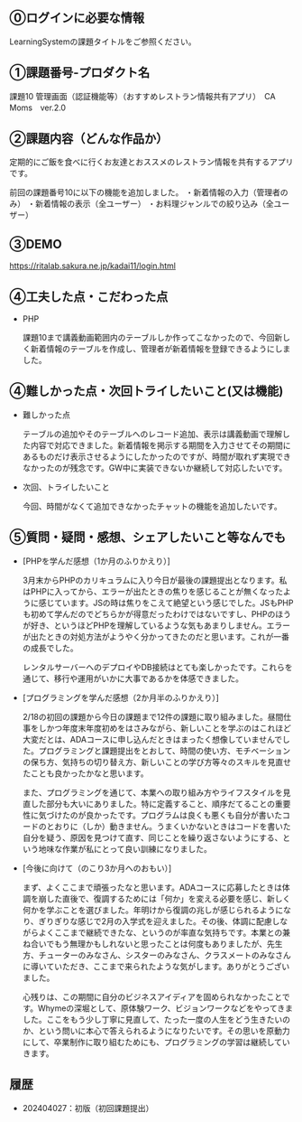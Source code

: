 ## ⓪ログインに必要な情報
LearningSystemの課題タイトルをご参照ください。

## ①課題番号-プロダクト名
課題10 管理画面（認証機能等）（おすすめレストラン情報共有アプリ）　CA Moms　ver.2.0

## ②課題内容（どんな作品か）
定期的にご飯を食べに行くお友達とおススメのレストラン情報を共有するアプリです。

前回の課題番号10に以下の機能を追加しました。
・新着情報の入力（管理者のみ）
・新着情報の表示（全ユーザー）
・お料理ジャンルでの絞り込み（全ユーザー）

## ③DEMO
https://ritalab.sakura.ne.jp/kadai11/login.html

## ④工夫した点・こだわった点
- PHP

  課題10まで講義動画範囲内のテーブルしか作ってこなかったので、今回新しく新着情報のテーブルを作成し、管理者が新着情報を登録できるようにしました。
 

## ④難しかった点・次回トライしたいこと(又は機能)
- 難しかった点

  テーブルの追加やそのテーブルへのレコード追加、表示は講義動画で理解した内容で対応できました。新着情報を掲示する期間を入力させてその期間にあるものだけ表示させるようにしたかったのですが、時間が取れず実現できなかったのが残念です。GW中に実装できないか継続して対応したいです。


- 次回、トライしたいこと

  今回、時間がなくて追加できなかったチャットの機能を追加したいです。
 
## ⑤質問・疑問・感想、シェアしたいこと等なんでも
- [PHPを学んだ感想（1か月のふりかえり）]

  3月末からPHPのカリキュラムに入り今日が最後の課題提出となります。私はPHPに入ってから、エラーが出たときの焦りを感じることが無くなったように感じています。JSの時は焦りをこえて絶望という感じでした。JSもPHPも初めて学んだのでどちらかが得意だったわけではないですし、PHPのほうが好き、というほどPHPを理解しているような気もあまりしません。エラーが出たときの対処方法がようやく分かってきたのだと思います。これが一番の成長でした。

  レンタルサーバーへのデプロイやDB接続はとても楽しかったです。これらを通じて、移行や運用がいかに大事であるかを体感できました。

- [プログラミングを学んだ感想（2か月半のふりかえり）]

  2/18の初回の課題から今日の課題まで12件の課題に取り組みました。昼間仕事をしかつ年度末年度初めをはさみながら、新しいことを学ぶのはこれほど大変だとは、ADAコースに申し込んだときはまったく想像していませんでした。プログラミングと課題提出をとおして、時間の使い方、モチベーションの保ち方、気持ちの切り替え方、新しいことの学び方等々のスキルを見直せたことも良かったかなと思います。

  また、プログラミングを通じて、本業への取り組み方やライフスタイルを見直した部分も大いにありました。特に定義すること、順序だてることの重要性に気づけたのが良かったです。プログラムは良くも悪くも自分が書いたコードのとおりに（しか）動きません。うまくいかないときはコードを書いた自分を疑う、原因を見つけて直す、同じことを繰り返さないようにする、という地味な作業が私にとって良い訓練になりました。
   
- [今後に向けて（のこり3か月へのおもい）]

  まず、よくここまで頑張ったなと思います。ADAコースに応募したときは体調を崩した直後で、復調するためには「何か」を変える必要を感じ、新しく何かを学ぶことを選びました。年明けから復調の兆しが感じられるようになり、ぎりぎりな感じで2月の入学式を迎えました。その後、体調に配慮しながらよくここまで継続できたな、というのが率直な気持ちです。本業との兼ね合いでもう無理かもしれないと思ったことは何度もありましたが、先生方、チューターのみなさん、シスターのみなさん、クラスメートのみなさんに導いていただき、ここまで来られたような気がします。ありがとうございました。

  心残りは、この期間に自分のビジネスアイディアを固められなかったことです。Whymeの深堀として、原体験ワーク、ビジョンワークなどをやってきました。ここをもう少し丁寧に見直して、たった一度の人生をどう生きたいのか、という問いに本心で答えられるようになりたいです。その思いを原動力にして、卒業制作に取り組むためにも、プログラミングの学習は継続していきます。
   

## 履歴
- 202404027：初版（初回課題提出）
